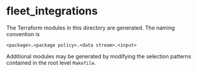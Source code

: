 # fleet_integrations

The Terraform modules in this directory are generated. The naming convention is

`<package>.<package policy>.<data stream>.<input>`

Additional modules may be generated by modifying the selection patterns
contained in the root level `Makefile`.